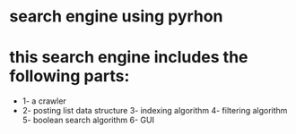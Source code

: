 # search engine using pyrhon

# this search engine includes the following parts:
* 1- a crawler
* 2- posting list data structure 
3- indexing algorithm 
4- filtering algorithm 
5- boolean search algorithm 
6- GUI
